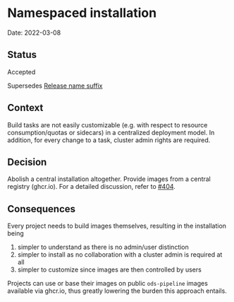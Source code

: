 # Namespaced installation

Date: 2022-03-08

## Status

Accepted

Supersedes [Release name suffix](20211025-release-name-suffix.md)

## Context

Build tasks are not easily customizable (e.g. with respect to resource consumption/quotas or sidecars) in a centralized deployment model. In addition, for every change to a task, cluster admin rights are required.

## Decision

Abolish a central installation altogether. Provide images from a central registry (ghcr.io). For a detailed discussion, refer to [#404](https://github.com/opendevstack/ods-pipeline/pull/404).

## Consequences

Every project needs to build images themselves, resulting in the installation being 

1. simpler to understand as there is no admin/user distinction
2. simpler to install as no collaboration with a cluster admin is required at all
3. simpler to customize since images are then controlled by users

Projects can use or base their images on public `ods-pipeline` images available via ghcr.io, thus greatly lowering the burden this approach entails.
